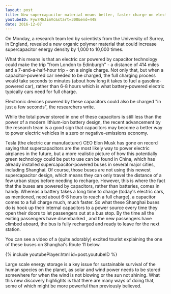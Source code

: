 ```yaml
---
layout: post
title: New supercapacitor material means better, faster charge on electric vehicles
youtubeID: Fyw7M6JimVc&start=300&end=448
date: 2016-12-07
---
```


On Monday, a research team led by scientists from the University of Surrey, in England, revealed a new organic polymer material that could increase supercapacitor energy density by 1,000 to 10,000 times.

What this means is that an electric car powered by capacitor technology could make the trip "from London to Edinburgh" - a distance of 414 miles and a 7-and-a-half-hour trip - on a single charge.  Not only that, but when a capacitor-powered car needed to be charged, the full charging process would take seconds to minutes (about how long it takes to fuel a gasoline-powered car), rather than 6-8 hours which is what battery-powered electric typically cars need for full charge.  

Electronic devices powered by these capacitors could also be charged "in just a few seconds", the researchers write.

While the total power stored in one of these capacitors is still less than the power of a modern lithium-ion battery design, the recent advancement by the research team is a good sign that capacitors may become a better way to power electric vehicles in a zero or negative-emissions economy.

Tesla (the electric car manufacturer) CEO Elon Musk has gone on record saying that supercapacitors are the most likely way to power electric airplanes in the future, but a more realistic picture of how this potentially green technology could be put to use can be found in China, which has already installed supercapacitor-powered buses in several major cities, including Shanghai.  Of course, those buses are not using this newest supercapacitor design, which means they can only travel the distance of a few urban stops before needing to recharge.  However, this is where the fact that the buses are powered by capacitors, rather than batteries, comes in handy.  Whereas a battery takes a long time to charge (today's electric cars, as mentioned, need about 6-8 hours to reach a full charge), a capacitor comes to a full charge much, much faster.  So what these Shanghai buses do is hook up their internal capacitors to a power source every time they open their doors to let passengers out at a bus stop.  By the time all the exiting passengers have disembarked , and the new passengers have climbed aboard, the bus is fully recharged and ready to leave for the next station.

You can see a video of a (quite adorably) excited tourist explaining the one of these buses on Shanghai's Route 11 below.

{% include youtubePlayer.html id=post.youtubeID %}

Large scale energy storage is a key issue for sustainable survival of the human species on the planet, as solar and wind power needs to be stored somewhere for when the wind is not blowing or the sun not shining.  What this new discovery highlights is that there are many ways of doing that, some of which might be more powerful than previously believed.
